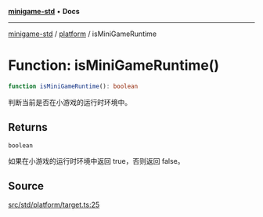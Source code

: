 [**minigame-std**](../../../README.md) • **Docs**

***

[minigame-std](../../../README.md) / [platform](../README.md) / isMiniGameRuntime

# Function: isMiniGameRuntime()

```ts
function isMiniGameRuntime(): boolean
```

判断当前是否在小游戏的运行时环境中。

## Returns

`boolean`

如果在小游戏的运行时环境中返回 true，否则返回 false。

## Source

[src/std/platform/target.ts:25](https://github.com/JiangJie/minigame-std/blob/1bf3ee8cf3321353e47e032c8721e63dd3e21497/src/std/platform/target.ts#L25)
